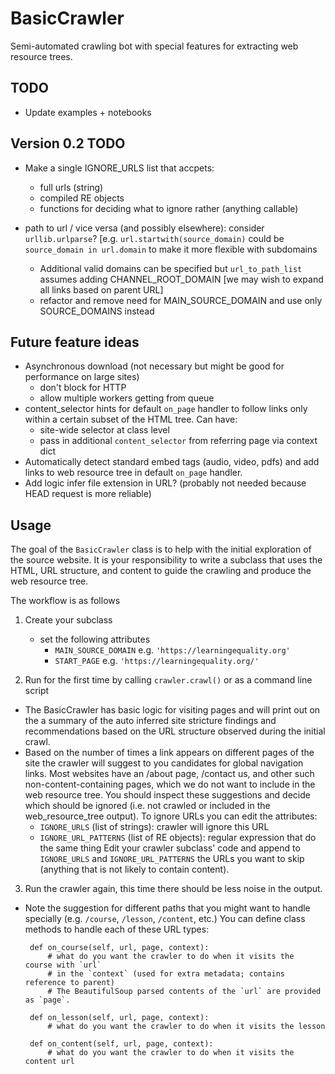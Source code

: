 BasicCrawler
============

Semi-automated crawling bot with special features for extracting web resource trees.




TODO
----
  - Update examples + notebooks

  

Version 0.2 TODO
----------------

  - Make a single IGNORE_URLS list that accpets:
    - full urls (string)
    - compiled RE objects
    - functions for deciding what to ignore rather (anything callable)

  - path to url / vice versa (and possibly elsewhere): consider `urllib.urlparse`?
    [e.g. `url.startwith(source_domain)` could be `source_domain in url.domain`
    to make it more flexible with subdomains
    - Additional valid domains can be specified but `url_to_path_list` assumes adding CHANNEL_ROOT_DOMAIN
   	  [we may wish to expand all links based on parent URL]
    - refactor and remove need for MAIN_SOURCE_DOMAIN and use only SOURCE_DOMAINS instead



Future feature ideas
--------------------
  - Asynchronous download  (not necessary but might be good for performance on large sites)
    - don't block for HTTP
    - allow multiple workers getting from queue
  - content_selector hints for default `on_page` handler to follow links only within
    a certain subset of the HTML tree. Can have:
     - site-wide selector at class level
     - pass in additional `content_selector` from referring page via context dict
  - Automatically detect standard embed tags (audio, video, pdfs) and add links to
    web resource tree in default `on_page` handler.
  - Add logic infer file extension in URL?
    (probably not needed because HEAD request is more reliable)




Usage
-----
The goal of the `BasicCrawler` class is to help with the initial exploration of
the source website. It is your responsibility to write a subclass that uses the HTML,
URL structure, and content to guide the crawling and produce the web resource tree.

The workflow is as follows

1. Create your subclass
   - set the following attributes
     - `MAIN_SOURCE_DOMAIN` e.g. `'https://learningequality.org'`
     - `START_PAGE` e.g. `'https://learningequality.org/'`

2. Run for the first time by calling `crawler.crawl()` or as a command line script
  - The BasicCrawler has basic logic for visiting pages and will print out on the
    a summary of the auto inferred site stricture findings and recommendations
    based on the URL structure observed during the initial crawl.
  - Based on the number of times a link appears on different pages of the site
    the crawler will suggest to you candidates for global navigation links.
    Most websites have an /about page, /contact us,  and other such non-content-containing pages,
    which we do not want to include in the web resource tree.
    You should inspect these suggestions and decide which should be ignored
    (i.e. not crawled or included in the web_resource_tree output).
    To ignore URLs you can edit the attributes:
      - `IGNORE_URLS` (list of strings): crawler will ignore this URL
      - `IGNORE_URL_PATTERNS` (list of RE objects): regular expression that do the same thing
    Edit your crawler subclass' code and append to `IGNORE_URLS` and `IGNORE_URL_PATTERNS`
    the URLs you want to skip (anything that is not likely to contain content).

3. Run the crawler again, this time there should be less noise in the output.
  - Note the suggestion for different paths that you might want to handle specially
    (e.g. `/course`, `/lesson`, `/content`, etc.)
    You can define class methods to handle each of these URL types:

         def on_course(self, url, page, context):
             # what do you want the crawler to do when it visits the  course with `url`
             # in the `context` (used for extra metadata; contains reference to parent)
             # The BeautifulSoup parsed contents of the `url` are provided as `page`.

         def on_lesson(self, url, page, context):
             # what do you want the crawler to do when it visits the lesson

         def on_content(self, url, page, context):
             # what do you want the crawler to do when it visits the content url



